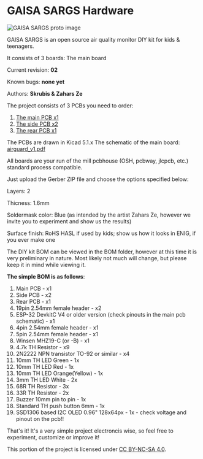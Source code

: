 # GAISA SARGS Hardware

![GAISA SARGS proto image](https://gaisasargs.lv/assets/img/prototipi600.jpg)

GAISA SARGS is an open source air quality monitor DIY kit for kids & teenagers.

It consists of 3 boards:
The main board

Current revision: **02**

Known bugs: **none yet**

Authors: **Skrubis & Zahars Ze**


The project consists of 3 PCBs you need to order:
1) [The main PCB x1 ](https://github.com/open-lv/air-guard/tree/main/hardware/main-pcb) 
2) [The side PCB x2 ](https://github.com/open-lv/air-guard/tree/main/hardware/side-pcb)
3) [The rear PCB x1 ](https://github.com/open-lv/air-guard/tree/main/hardware/rear-pcb)

The PCBs are drawn in Kicad 5.1.x
The schematic of the main board: [airguard_v1.pdf](https://github.com/open-lv/air-guard/blob/main/hardware/main-pcb/airguard_v1.pdf)

All boards are your run of the mill pcbhouse 
(OSH, pcbway, jlcpcb, etc.) standard process compatible. 

Just upload the Gerber ZIP file and choose the options specified below:


Layers: 2

Thicness: 1.6mm

Soldermask color: Blue 
(as intended by the artist Zahars Ze, however we invite you to experiment and show us the results)

Surface finish: RoHS HASL
if used by kids; show us how it looks in ENIG, if you ever make one

The DIY kit BOM can be viewed in the BOM folder, however at this time it is very preliminary in nature. 
Most likely not much will change, but please keep it in mind while viewing it.

**The simple BOM is as follows**:
1) Main PCB - x1
2) Side PCB - x2
3) Rear PCB - x1
4) 19pin 2.54mm female header - x2
5) ESP-32 DevkitC V4 or older version (check pinouts in the main pcb schematic) - x1
6) 4pin 2.54mm female header - x1
7) 5pin 2.54mm female header - x1
8) Winsen MHZ19-C (or -B) - x1
9) 4.7k TH Resistor - x9
10) 2N2222 NPN transistor TO-92 or similar - x4
11) 10mm TH LED Green - 1x
12) 10mm TH LED Red - 1x
13) 10mm TH LED Orange(Yellow) - 1x
14) 3mm TH LED White - 2x
15) 68R TH Resistor - 3x
16) 33R TH Resistor - 2x
17) Buzzer 10mm pin to pin - 1x
18) Standard TH push button 6mm - 1x
19) SSD1306 based I2C OLED 0.96" 128x64px - 1x - check voltage and pinout on the pcb!!

That's it! It's a very simple project electroncis wise, so feel free to experiment, customize or improve it!


This portion of the project is licensed under [CC BY-NC-SA 4.0](hardware/LICENSE).